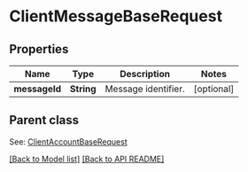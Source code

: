 
# ClientMessageBaseRequest
## Properties
Name | Type | Description | Notes
------------ | ------------- | ------------- | -------------
**messageId** | **String** | Message identifier.              |  [optional]


## Parent class

See: [ClientAccountBaseRequest](ClientAccountBaseRequest.md)

[[Back to Model list]](Models.md) [[Back to API README]](README.md)

